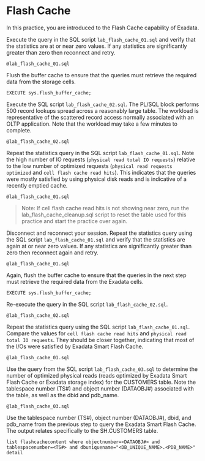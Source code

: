 # Flash Cache

In this practice, you are introduced to the Flash Cache capability of Exadata.

Execute the query in the SQL script `lab_flash_cache_01.sql` and verify that the statistics are at or near zero values. If any statistics are significantly greater than zero then reconnect and retry.

    @lab_flash_cache_01.sql

Flush the buffer cache to ensure that the queries must retrieve the required data from the storage cells.

    EXECUTE sys.flush_buffer_cache;

Execute the SQL script `lab_flash_cache_02.sql`. The PL/SQL block performs 500 record lookups spread across a reasonably large table. The workload is representative of the scattered record access normally associated with an OLTP application. Note that the workload may take a few minutes to complete.

    @lab_flash_cache_02.sql

Repeat the statistics query in the SQL script `lab_flash_cache_01.sql`. Note the high number of IO requests (`physical read total IO requests`) relative to the low number of optimized requests (`physical read requests optimized` and `cell flash cache read hits`). This indicates that the queries were mostly satisfied by using physical disk reads and is indicative of a recently emptied cache.

    @lab_flash_cache_01.sql

> Note: If cell flash cache read hits is not showing near zero, run the lab_flash_cache_cleanup.sql script to reset the table used for this practice and start the practice over again.

Disconnect and reconnect your session. Repeat the statistics query using the SQL script `lab_flash_cache_01.sql` and verify that the statistics are again at or near zero values. If any statistics are significantly greater than zero then reconnect again and retry.

    @lab_flash_cache_01.sql

Again, flush the buffer cache to ensure that the queries in the next step must retrieve the required data from the Exadata cells.

    EXECUTE sys.flush_buffer_cache;

Re-execute the query in the SQL script `lab_flash_cache_02.sql`.

    @lab_flash_cache_02.sql

Repeat the statistics query using the SQL script `lab_flash_cache_01.sql`. Compare the values for `cell flash cache read hits` and `physical read total IO requests`. They should be closer together, indicating that most of the I/Os were satisfied by Exadata Smart Flash Cache.

    @lab_flash_cache_01.sql

Use the query from the SQL script `lab_flash_cache_03.sql` to determine the number of optimized physical reads (reads optimized by Exadata Smart Flash Cache or Exadata storage index) for the CUSTOMERS table. Note the tablespace number (TS#) and object number (DATAOBJ#) associated with the table, as well as the dbid and pdb_name.

    @lab_flash_cache_03.sql

Use the tablespace number (TS#), object number (DATAOBJ#), dbid, and pdb_name from the previous step to query the Exadata Smart Flash Cache. The output relates specifically to the SH.CUSTOMERS table.

    list flashcachecontent where objectnumber=<DATAOBJ#> and tablespacenumber=<TS#> and dbuniquename="<DB_UNIQUE_NAME>.<PDB_NAME>" detail
